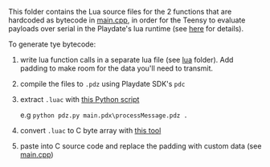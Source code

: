 This folder contains the Lua source files for the 2 functions that are hardcoded as bytecode in [main.cpp](../src/main.cpp), in order for the Teensy to evaluate payloads over serial in the Playdate's lua runtime (see [here](https://github.com/jaames/playdate-reverse-engineering/blob/main/usb/usb.md#eval) for details).

To generate tye bytecode:

  1) write lua function calls in a separate lua file (see [lua](/lua) folder). Add padding to make room for the data you'll need to transmit.
  2) compile the files to `.pdz` using Playdate SDK's `pdc`
  3) extract `.luac` with [this Python script](https://raw.githubusercontent.com/jaames/playdate-reverse-engineering/main/tools/pdz.py)

     e.g  `python pdz.py main.pdx\processMessage.pdz .`

  4) convert `.luac` to C byte array with [this tool](https://notisrac.github.io/FileToCArray/)
  5) paste into C source code and replace the padding with custom data (see  [main.cpp](../src/main.cpp))
